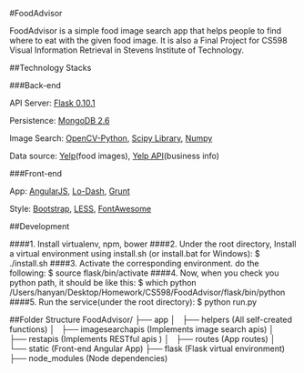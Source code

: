 #FoodAdvisor

FoodAdvisor is a simple food image search app that helps people to find where
to eat with the given food image. It is also a Final Project for CS598 Visual
Information Retrieval in Stevens Institute of Technology.

##Technology Stacks

###Back-end

API Server: [Flask 0.10.1](http://flask.pocoo.org/)

Persistence: [MongoDB 2.6](https://www.mongodb.org/)

Image Search: [OpenCV-Python](http://docs.opencv.org/trunk/doc/py_tutorials/py_setup/py_table_of_contents_setup/py_table_of_contents_setup.html#py-table-of-content-setup), [Scipy Library](http://www.scipy.org/scipylib/index.html), [Numpy](http://www.numpy.org)

Data source: [Yelp](http://www.yelp.com)(food images), [Yelp API](http://api.yelp.com)(business info)

###Front-end

App: [AngularJS](http://angularjs.org/), [Lo-Dash](http://lodash.com/), [Grunt](http://gruntjs.com/)

Style: [Bootstrap](http://getbootstrap.com/), [LESS](http://lesscss.org/), [FontAwesome](http://fortawesome.github.io/Font-Awesome/)

##Development

####1. Install virtualenv, npm, bower
####2. Under the root directory, Install a virtual environment using install.sh (or install.bat for Windows):
    $ ./install.sh
####3. Activate the corresponding environment. do the following:
    $ source flask/bin/activate
####4. Now, when you check you python path, it should be like this:
    $ which python
    /Users/hanyan/Desktop/Homework/CS598/FoodAdvisor/flask/bin/python
####5. Run the service(under the root directory):
    $ python run.py


##Folder Structure
    FoodAdvisor/
        ├── app
        │   ├── helpers           (All self-created functions)
        │   ├── imagesearchapis   (Implements image search apis)
        │   ├── restapis          (Implements RESTful apis )
        │   ├── routes            (App routes)
        │   └── static            (Front-end Angular App)
        ├── flask                 (Flask virtual environment)
        ├── node_modules          (Node dependencies)
